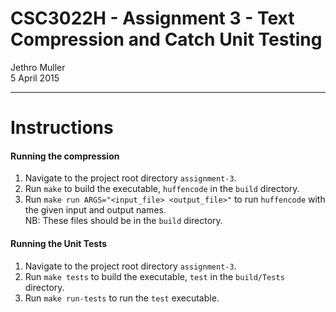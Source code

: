 # CSC3022H - Assignment 3 - Text Compression and Catch Unit Testing

Jethro Muller  
5 April 2015

----

# Instructions

#### Running the compression

1. Navigate to the project root directory `assignment-3`.
2. Run `make` to build the executable, `huffencode` in the `build` directory.
3. Run `make run ARGS="<input_file> <output_file>"` to run `huffencode` with the given input and output names.  
   NB: These files should be in the `build` directory.

#### Running the Unit Tests

1. Navigate to the project root directory `assignment-3`.
2. Run `make tests` to build the executable, `test` in the `build/Tests` directory.
3. Run `make run-tests` to run the `test` executable.
